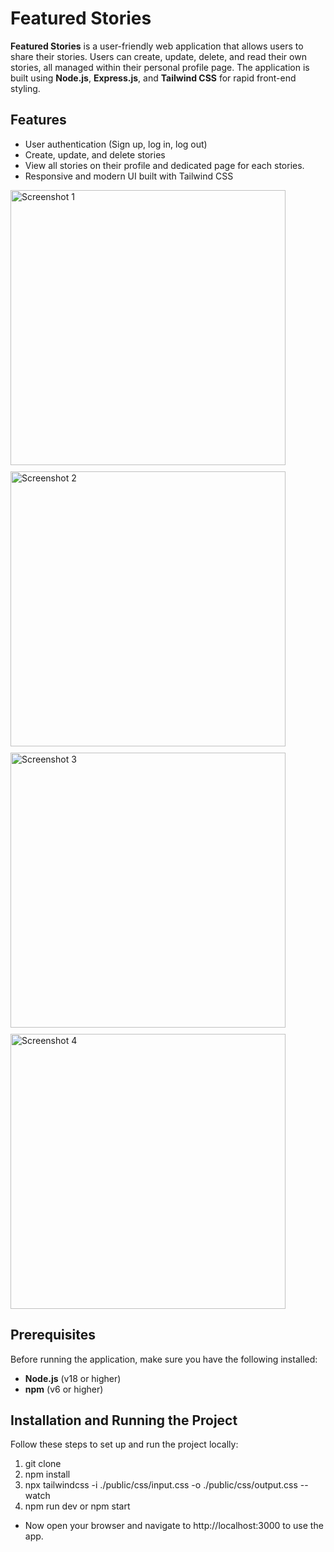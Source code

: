 # Featured Stories

**Featured Stories** is a user-friendly web application that allows users to share their stories. Users can create, update, delete, and read their own stories, all managed within their personal profile page. The application is built using **Node.js**, **Express.js**, and **Tailwind CSS** for rapid front-end styling.

## Features

- User authentication (Sign up, log in, log out)
- Create, update, and delete stories
- View all stories on their profile and dedicated page for each stories.
- Responsive and modern UI built with Tailwind CSS
  
<div style="display: flex; flex-wrap: wrap; gap: 10px;">
    <img src="https://github.com/user-attachments/assets/ce99fdb0-2e69-425a-9063-60e61d52e04a" width="440" alt="Screenshot 1">
    <img src="https://github.com/user-attachments/assets/0f6220c0-69ce-471d-86ac-5ef03d013ce8" width="440" alt="Screenshot 2">
    <img src="https://github.com/user-attachments/assets/8c6ebfe2-ff34-4093-ab26-d2f07f503f96" width="440" alt="Screenshot 3">
    <img src="https://github.com/user-attachments/assets/3aeece1d-fcfe-43cd-95e6-cd6e6de274dd" width="440" alt="Screenshot 4">
</div>


## Prerequisites

Before running the application, make sure you have the following installed:

- **Node.js** (v18 or higher)
- **npm** (v6 or higher)

## Installation and Running the Project

Follow these steps to set up and run the project locally:

1. git clone <repo link>
2. npm install
3. npx tailwindcss -i ./public/css/input.css -o ./public/css/output.css --watch
4. npm run dev or npm start

- Now open your browser and navigate to http://localhost:3000 to use the app.



